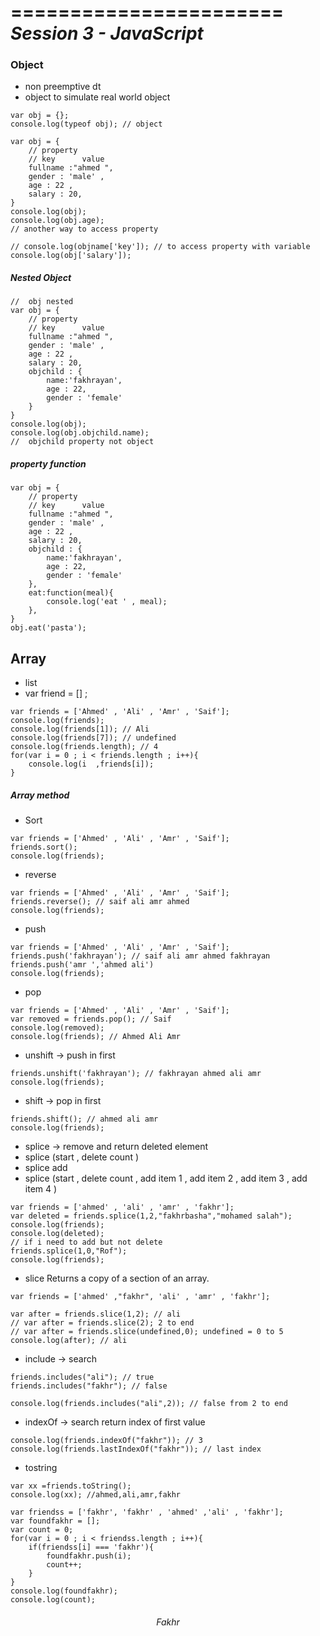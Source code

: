 =======================
***Session 3 - JavaScript***
=======================

<h3>Object</h3>

- non preemptive dt
- object to simulate real world object

```
var obj = {}; 
console.log(typeof obj); // object
```

```
var obj = {
    // property
    // key      value
    fullname :"ahmed ",
    gender : 'male' ,
    age : 22 ,
    salary : 20,
}
console.log(obj);
console.log(obj.age);
// another way to access property

// console.log(objname['key']); // to access property with variable
console.log(obj['salary']);

```

<h5>Nested Object</h5>

```
//  obj nested
var obj = {
    // property
    // key      value
    fullname :"ahmed ",
    gender : 'male' ,
    age : 22 ,
    salary : 20,
    objchild : {
        name:'fakhrayan',
        age : 22,
        gender : 'female'
    }
}
console.log(obj);
console.log(obj.objchild.name);
//  objchild property not object
```
<h5>property function</h5>

```
var obj = {
    // property
    // key      value
    fullname :"ahmed ",
    gender : 'male' ,
    age : 22 ,
    salary : 20,
    objchild : {
        name:'fakhrayan',
        age : 22,
        gender : 'female'
    },
    eat:function(meal){
        console.log('eat ' , meal);
    },
}
obj.eat('pasta');
```

<h2>Array</h2>

- list
- var friend = [] ;

```
var friends = ['Ahmed' , 'Ali' , 'Amr' , 'Saif'];
console.log(friends);
console.log(friends[1]); // Ali
console.log(friends[7]); // undefined 
console.log(friends.length); // 4 
for(var i = 0 ; i < friends.length ; i++){
    console.log(i  ,friends[i]);
}
```
<h5>Array method</h5>


- Sort 
```
var friends = ['Ahmed' , 'Ali' , 'Amr' , 'Saif'];
friends.sort();
console.log(friends);
```
- reverse
```
var friends = ['Ahmed' , 'Ali' , 'Amr' , 'Saif'];
friends.reverse(); // saif ali amr ahmed
console.log(friends);
```
- push
```
var friends = ['Ahmed' , 'Ali' , 'Amr' , 'Saif'];
friends.push('fakhrayan'); // saif ali amr ahmed fakhrayan
friends.push('amr ','ahmed ali')
console.log(friends);
```
- pop
```
var friends = ['Ahmed' , 'Ali' , 'Amr' , 'Saif'];
var removed = friends.pop(); // Saif
console.log(removed);
console.log(friends); // Ahmed Ali Amr
```

- unshift -> push in first 
```
friends.unshift('fakhrayan'); // fakhrayan ahmed ali amr 
console.log(friends);
```
- shift -> pop in first 
```
friends.shift(); // ahmed ali amr 
console.log(friends);
```
- splice -> remove and return deleted element
- splice (start , delete count )
- splice add 
- splice (start , delete count , add item 1 , add item 2 , add item 3 , add item 4 )

```
var friends = ['ahmed' , 'ali' , 'amr' , 'fakhr'];
var deleted = friends.splice(1,2,"fakhrbasha","mohamed salah");
console.log(friends);
console.log(deleted);
// if i need to add but not delete
friends.splice(1,0,"Rof");
console.log(friends);
```

- slice  Returns a copy of a section of an array.
```
var friends = ['ahmed' ,"fakhr", 'ali' , 'amr' , 'fakhr'];

var after = friends.slice(1,2); // ali
// var after = friends.slice(2); 2 to end
// var after = friends.slice(undefined,0); undefined = 0 to 5
console.log(after); // ali
```
- include -> search
```
friends.includes("ali"); // true
friends.includes("fakhr"); // false

console.log(friends.includes("ali",2)); // false from 2 to end
```
- indexOf -> search return index of first value
```
console.log(friends.indexOf("fakhr")); // 3
console.log(friends.lastIndexOf("fakhr")); // last index
```

- tostring 
```
var xx =friends.toString();
console.log(xx); //ahmed,ali,amr,fakhr

```
```
var friendss = ['fakhr', 'fakhr' , 'ahmed' ,'ali' , 'fakhr'];
var foundfakhr = [];
var count = 0;
for(var i = 0 ; i < friendss.length ; i++){
    if(friendss[i] === 'fakhr'){
        foundfakhr.push(i);
        count++;
    }
}
console.log(foundfakhr);
console.log(count);
```


<h6 style="text-align: center">Fakhr</h6>